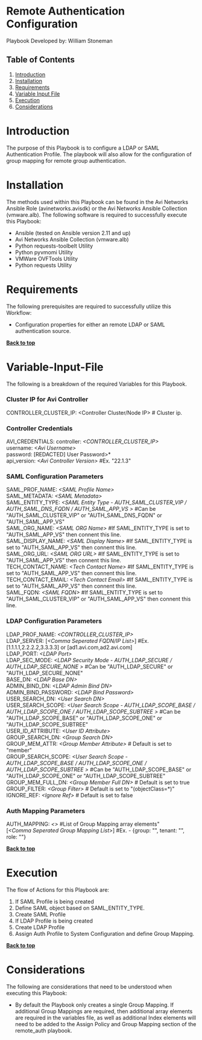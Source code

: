 # Remote Authentication Configuration

Playbook Developed by:  William Stoneman</br>


## Table of Contents
1.	[Introduction](#Introduction)
1.	[Installation](#Installation)
1.	[Requirements](#Requirements)
1.	[Variable Input File](#Variable-Input-File)
1.	[Execution](#Execution)
1.	[Considerations](#Considerations)




# Introduction
The purpose of this Playbook is to configure a LDAP or SAML Authentication Profile. The playbook will also allow for the configuration of group mapping for remote group authentication.

# Installation

The methods used within this Playbook can be found in the Avi Networks Ansible Role (avinetworks.avisdk) or the Avi Networks Ansible Collection (vmware.alb). The following software is required to successfully execute this Playbook:

- Ansible (tested on Ansible version 2.11 and up)
- Avi Networks Ansible Collection (vmware.alb)
- Python requests-toolbelt Utility
- Python pyvmomi Utility
- VMWare OVFTools Utility
- Python requests Utility

# Requirements

The following prerequisites are required to successfully utilize this Workflow:

* Configuration properties for either an remote LDAP or SAML authentication source.


**[Back to top](#table-of-contents)**


# Variable-Input-File

The following is a breakdown of the required Variables for this Playbook.

### Cluster IP for Avi Controller
CONTROLLER_CLUSTER_IP: <Controller Cluster/Node IP> # Cluster ip.

### Controller Credentials
AVI_CREDENTIALS:
  controller: *\<CONTROLLER_CLUSTER_IP\>*</br>
  username: *\<Avi Username\>*</br>
  password: [REDACTED] User Password\>*</br>
  api_version: *\<Avi Controller Version\>* #Ex. "22.1.3"


### SAML Configuration Parameters
SAML_PROF_NAME: *\<SAML Profile Name\>*</br>
SAML_METADATA: *\<SAML Metadata\>*</br>
SAML_ENTITY_TYPE: *\<SAML Entity Type - AUTH_SAML_CLUSTER_VIP / AUTH_SAML_DNS_FQDN / AUTH_SAML_APP_VS \>* #Can be "AUTH_SAML_CLUSTER_VIP" or "AUTH_SAML_DNS_FQDN" or "AUTH_SAML_APP_VS" </br>
SAML_ORG_NAME: *\<SAML ORG Name\>* #If SAML_ENTITY_TYPE is set to "AUTH_SAML_APP_VS" then connent this line. </br>
SAML_DISPLAY_NAME: *\<SAML Display Name\>* #If SAML_ENTITY_TYPE is set to "AUTH_SAML_APP_VS" then connent this line. </br>
SAML_ORG_URL: *\<SAML ORG URL\>* #If SAML_ENTITY_TYPE is set to "AUTH_SAML_APP_VS" then connent this line. </br>
TECH_CONTACT_NAME: *\<Tech Contact Name\>* #If SAML_ENTITY_TYPE is set to "AUTH_SAML_APP_VS" then connent this line. </br>
TECH_CONTACT_EMAIL: *\<Tech Contact Email\>* #If SAML_ENTITY_TYPE is set to "AUTH_SAML_APP_VS" then connent this line. </br>
SAML_FQDN: *\<SAML FQDN\>* #If SAML_ENTITY_TYPE is set to "AUTH_SAML_CLUSTER_VIP" or "AUTH_SAML_APP_VS" then connent this line. </br>

### LDAP Configuration Parameters
LDAP_PROF_NAME: *\<CONTROLLER_CLUSTER_IP\>*</br>
LDAP_SERVER: [*\<Comma Seperated FQDN/IP List\>*] #Ex. [1.1.1.1,2.2.2.2,3.3.3.3] or [ad1.avi.com,ad2.avi.com]</br>
LDAP_PORT: *\<LDAP Port\>*</br>
LDAP_SEC_MODE: *\<LDAP Security Mode - AUTH_LDAP_SECURE / AUTH_LDAP_SECURE_NONE \>* #Can be "AUTH_LDAP_SECURE" or "AUTH_LDAP_SECURE_NONE" <br>
BASE_DN: *\<LDAP Base DN\>*</br>
ADMIN_BIND_DN: *\<LDAP Admin Bind DN\>*</br>
ADMIN_BIND_PASSWORD: *\<LDAP Bind Password\>*</br>
USER_SEARCH_DN: *\<User Search DN\>*</br>
USER_SEARCH_SCOPE: *\<User Search Scope - AUTH_LDAP_SCOPE_BASE / AUTH_LDAP_SCOPE_ONE / AUTH_LDAP_SCOPE_SUBTREE \>* #Can be "AUTH_LDAP_SCOPE_BASE" or "AUTH_LDAP_SCOPE_ONE" or "AUTH_LDAP_SCOPE_SUBTREE" <br>
USER_ID_ATTRIBUTE: *\<User ID Attribute\>*</br>
GROUP_SEARCH_DN: *\<Group Search DN\>*</br>
GROUP_MEM_ATTR: *\<Group Member Attribute\>* # Default is set to "member" </br>
GROUP_SEARCH_SCOPE: *\<User Search Scope - AUTH_LDAP_SCOPE_BASE / AUTH_LDAP_SCOPE_ONE / AUTH_LDAP_SCOPE_SUBTREE \>* #Can be "AUTH_LDAP_SCOPE_BASE" or "AUTH_LDAP_SCOPE_ONE" or "AUTH_LDAP_SCOPE_SUBTREE" <br>
GROUP_MEM_FULL_DN: *\<Group Member Full DN\>* # Default is set to true </br>
GROUP_FILTER: *\<Group Filter\>* # Default is set to "(objectClass=*)" </br>
IGNORE_REF: *\<Ignore Ref\>* # Default is set to false </br>

### Auth Mapping Parameters
AUTH_MAPPING: *\<\>* #List of Group Mapping array elements" <br>
[*\<Comma Seperated Group Mapping List\>*] #Ex. - {group: "<LDAP Group Name>", tenant: "<Avi Tenant Name>", role: "<Avi Role Name>"}</br>


**[Back to top](#table-of-contents)**

# Execution

The flow of Actions for this Playbook are:

1.	If SAML Profile is being created
   1. 	Define SAML object based on SAML_ENTITY_TYPE.
   1. 	Create SAML Profile
2.	If LDAP Profile is being created
   2. 	Create LDAP Profile
3.	Assign Auth Profile to System Configuration and define Group Mapping.


**[Back to top](#table-of-contents)**

# Considerations

The following are considerations that need to be understood when executing this Playbook:

* By default the Playbook only creates a single Group Mapping. If additional Group Mappings are required, then additional array elements are required in the variables file, as well as additional Index elements will need to be added to the Assign Policy and Group Mapping section of the remote_auth playbook.



